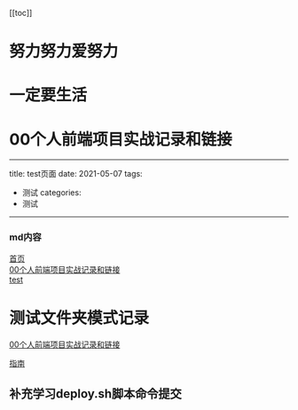 [[toc]]
# 努力努力爱努力

# 一定要生活

# 00个人前端项目实战记录和链接

---
title: test页面
date: 2021-05-07
tags:
 - 测试
categories:
 - 测试
---

### md内容

[首页](../README.md)  
[00个人前端项目实战记录和链接](./everyNotes/00个人前端项目实战记录和链接/001README.md)  
[test](./test/read.md)  

# 测试文件夹模式记录
<!-- 相对地址 -->
[00个人前端项目实战记录和链接](./00个人前端项目实战记录和链接/001README.md)  

<!-- 绝对路径 -->
[指南](/zh/guide/README.md)  


## 补充学习deploy.sh脚本命令提交
